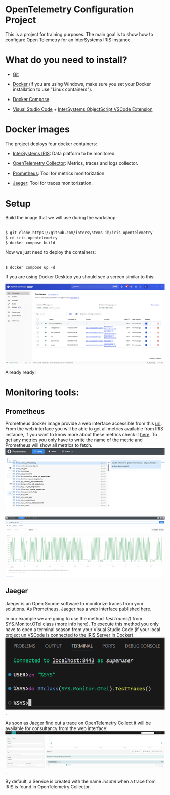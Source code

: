 # OpenTelemetry Configuration Project
This is a project for training purposes. The main goal is to show how to configure Open Telemetry for an InterSystems IRIS instance.

# What do you need to install?

* [Git](https://git-scm.com/downloads)

* [Docker](https://www.docker.com/products/docker-desktop) (if you are using Windows, make sure you set your Docker installation to use "Linux containers").

* [Docker Compose](https://docs.docker.com/compose/install/)

* [Visual Studio Code](https://code.visualstudio.com/download) + [InterSystems ObjectScript VSCode Extension](https://marketplace.visualstudio.com/items?itemName=daimor.vscode-objectscript)

# Docker images

The project deploys four docker containers:

* [InterSystems IRIS](https://containers.intersystems.com/contents): Data platform to be monitored.

* [OpenTelemetry Collector](https://opentelemetry.io/docs/collector/): Metrics, traces and logs collector.

* [Prometheus](https://prometheus.io/): Tool for metrics monitorization.

* [Jaeger](https://www.jaegertracing.io/): Tool for traces monitorization.


# Setup

Build the image that we will use during the workshop:
  
```console

$ git clone https://github.com/intersystems-ib/iris-opentelemetry
$ cd iris-opentelemetry
$ docker compose build

```
Now we just need to deploy the containers:
```console

$ docker compose up -d

```
If you are using Docker Desktop you should see a screen similar to this:

![image](https://github.com/intersystems-ib/iris-opentelemetry/blob/main/images/docker-desktop.png)

Already ready!

# Monitoring tools:

## Prometheus
Prometheus docker image provide a web interface accessible from this [url](http://localhost:9090/). From the web interface you will be able to get all metrics available from IRIS instance, if you want to know more about these metrics check it [here](https://docs.intersystems.com/irislatest/csp/docbook/DocBook.UI.Page.cls?KEY=GCM_rest#GCM_rest_metrics_table). To get any metrics you only have to write the name of the metric and Prometheus will show all metrics to fetch.
![image](https://github.com/intersystems-ib/iris-opentelemetry/blob/main/images/prometheus-query.png)

![image](https://github.com/intersystems-ib/iris-opentelemetry/blob/main/images/prometheus-result.png)

## Jaeger
Jaeger is an Open Source software to monitorize traces from your solutions. As Prometheus, Jaeger has a web interface published [here](http://localhost:16686/search).

In our example we are going to use the method *TestTraces()* from SYS.Monitor.OTel class (more info [here](https://docs.intersystems.com/iris20251/csp/docbook/DocBook.UI.Page.cls?KEY=AOTEL#AOTEL_errors)). To execute this method you only have to open a terminal season from your Visual Studio Code (if your local project un VSCode is connected to the IRIS Server in Docker)
![image](https://github.com/intersystems-ib/iris-opentelemetry/blob/main/images/test-traces.png).

As soon as Jaeger find out a trace on OpenTelemetry Collect it will be available for consultancy from the web interface:
![image](https://github.com/intersystems-ib/iris-opentelemetry/blob/main/images/jaeger-otel.png).

By default, a Service is created with the name *irisotel* when a trace from IRIS is found in OpenTelemetry Collector.